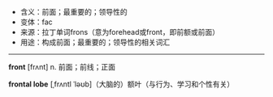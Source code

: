 - <span class="definition">含义：前面；最重要的；领导性的</span>
- <span class="definition">变体：fac</span>
- <span class="definition">来源：拉丁单词frons（意为forehead或front，即前额或前面）</span>
- <span class="definition">用途：构成前面；最重要的；领导性的相关词汇</span>

---

<span class="vocabulary">**front**</span> [frʌnt] n. 前面；前线；正面

<span class="vocabulary">**frontal lobe**</span> [ˌfrʌntl ˈləʊb]（大脑的）额叶（与行为、学习和个性有关）
